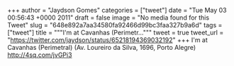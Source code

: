 
+++
author = "Jaydson Gomes"
categories = ["tweet"]
date = "Tue May 03 00:56:43 +0000 2011"
draft = false
image = "No media found for this Tweet"
slug = "648e892a7aa34580fa92466d99bc3faa327b9a6d"
tags = ["tweet"]
title = """I'm at Cavanhas (Perimetr..."""
tweet = true
tweet_url = "https://twitter.com/jaydson/status/65218194369032192"
+++
I'm at Cavanhas (Perimetral) (Av. Loureiro da Silva, 1696, Porto Alegre) http://4sq.com/jvGPi3
